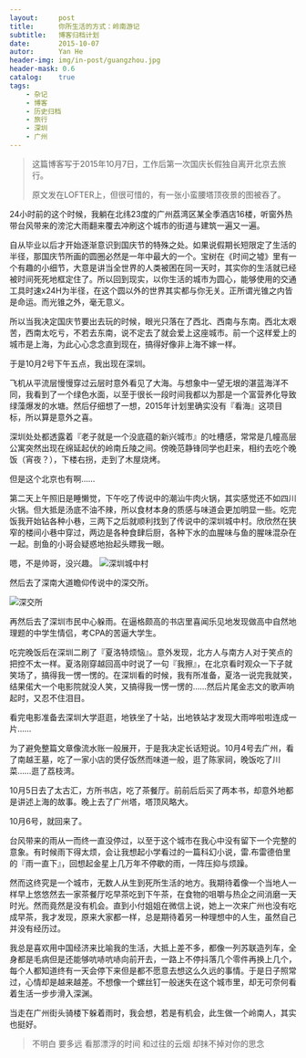 ```yaml
---
layout:     post
title:      你所生活的方式：岭南游记
subtitle:   博客归档计划
date:       2015-10-07
autor:      Yan He
header-img: img/in-post/guangzhou.jpg
header-mask: 0.6
catalog:    true
tags:
    - 杂记
    - 博客
    - 历史归档
    - 旅行
    - 深圳
    - 广州
---
```

> 这篇博客写于2015年10月7日，工作后第一次国庆长假独自离开北京去旅行。
> 
> 原文发在LOFTER上，但很可惜的，有一张小蛮腰塔顶夜景的图被吞了。

24小时前的这个时候，我躺在北纬23度的广州荔湾区某全季酒店16楼，听窗外热带台风带来的滂沱大雨翻来覆去冲刷这个城市的街道与建筑一遍又一遍。

自从毕业以后才开始逐渐意识到国庆节的特殊之处。如果说假期长短限定了生活的半径，那国庆节所画的圆圈必然是一年中最大的一个。宝树在《时间之墟》里有一个有趣的小细节，大意是讲当全世界的人类被困在同一天时，其实你的生活就已经被时间死死地框定住了。所以回到现实，以你生活的城市为圆心，能够使用的交通工具时速x24H为半径，在这个圆以外的世界其实都与你无关。正所谓光锥之内皆是命运。而光锥之外，毫无意义。

所以当我决定国庆节要出去玩的时候，眼光只落在了西北、西南与东南。西北太艰苦，西南太吃亏，不若去东南，说不定去了就会爱上这座城市。前一个这样爱上的城市是上海，为此心心念念直到现在，搞得好像非上海不嫁一样。

于是10月2号下午五点，我出现在深圳。

    

飞机从平流层慢慢穿过云层时意外看见了大海。与想象中一望无垠的湛蓝海洋不同，我看到了一个绿色水面，以至于很长一段时间我都以为那是一个富营养化导致绿藻爆发的水塘。然后仔细想了一想，2015年计划里确实没有『看海』这项目标，所以算是意外之喜。

深圳处处都透露着『老子就是一个没底蕴的新兴城市』的吐槽感，常常是几幢高层公寓突然出现在绵延起伏的岭南丘陵之间。傍晚范静锋同学也赶来，相约去吃个晚饭（宵夜？），下楼右拐，走到了木屋烧烤。

但是这个北京也有啊……

第二天上午照旧是睡懒觉，下午吃了传说中的潮汕牛肉火锅，其实感觉还不如四川火锅。但大抵是汤底不油不辣，所以食材本身的质感与味道会更加明显一些。吃完饭我开始钻各种小巷，三两下之后就顺利找到了传说中的深圳城中村。欣欣然在狭窄的楼间小巷中穿过，两边是各种食肆后厨，各种下水的血腥味与鱼的腥味混杂在一起。剖鱼的小哥会疑惑地抬起头瞟我一眼。

嗯，不是帅哥，没兴趣。
![深圳城中村](https://yanheluke.oss-cn-beijing.aliyuncs.com/深圳城中村.jpeg)


然后去了深南大道瞻仰传说中的深交所。

![深交所](https://yanheluke.oss-cn-beijing.aliyuncs.com/深交所.jpeg)


再然后去了深圳市民中心躲雨。在逼格颇高的书店里喜闻乐见地发现做高中自然地理题的中学生情侣，考CPA的苦逼大学生。

吃完晚饭后在深圳二刷了『夏洛特烦恼』。意外发现，北方人与南方人对于笑点的把控不太一样。夏洛刚穿越回高中时说了一句『我擦』，在北京看时观众一下子就笑场了，搞得我一愣一愣的。在深圳看的时候，我有所准备，夏洛一说完我就笑，结果偌大一个电影院就没人笑，又搞得我一愣一愣的……然后片尾金志文的歌声响起时，又忍不住泪目。

看完电影准备去深圳大学逛逛，地铁坐了十站，出地铁站才发现大雨哗啦啦连成一片……



为了避免整篇文章像流水账一般展开，于是我决定长话短说。10月4号去广州，看了南越王墓，吃了一家小店的煲仔饭然而味道一般，逛了陈家祠，晚饭吃了川菜……逛了荔枝湾。

10月5日去了太古汇，方所书店，吃了茶餐厅。前前后后买了两本书，却意外地都是讲述上海的故事。晚上去了广州塔，塔顶风略大。




10月6号，就回来了。



台风带来的雨从一而终一直没停过，以至于这个城市在我心中没有留下一个完整的意象。有时候雨下得太烦，会让我想起小学看过的一篇科幻小说，雷.布雷德伯里的『雨一直下』，回想起金星上几万年不停歇的雨，一阵压抑与烦躁。

然而这终究是一个城市，无数人从生到死所生活的地方。我期待着像一个当地人一样早上悠悠然去一家茶餐厅吃早茶吃到下午茶，在食物的咀嚼与热企之间消磨一天时光。然而竟然是没有机会。直到小付姐姐在微信上说，她上一次来广州也没有吃成早茶，我才发现，原来大家都一样，总是期待着另一种理想中的人生，虽然自己并没有经历过。

我总是喜欢用中国经济来比喻我的生活，大抵上差不多，都像一列苏联造列车，全身都是毛病但是还能够吭哧吭哧向前开去，一路上不停抖落几个零件再换上几个，每个人都知道终有一天会停下来但是都不愿意去想这么久远的事情。于是日子照常过，心情却是越来越差。不想像一个螺丝钉一般迷失在这个城市里，却无可奈何看着生活一步步滑入深渊。

    

当走在广州街头骑楼下躲着雨时，我会想，若是有机会，此生做一个岭南人，其实也挺好。



> 不明白 要多远 看那漂浮的时间 和过往的云烟 却抹不掉对你的思念